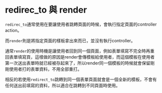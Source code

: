# redirec_to 與 render

`redirec_to`通常使用在要讓使用者跳轉頁面的時候，會執行指定頁面的controller action。

而`render`則是將指定頁面的樣板拿出來而已，並沒有執行controller。

通常`render`的使用時機是讓使用者回到同一個頁面，例如表單填寫不完全時再重回表單填寫頁，這樣做的原因是render會傳模板給使用者，而這個模板在使用者第一次送出表單時就已經被存起來了，所以render同一個模板的時候就會保留剛剛使用者打的表單資料，不用全部重打。

相反的若使用`redirect_to`跳轉到同一個表單頁面就會是一個全新的模板，不會有任何送出前填寫的資料，所以適合在跳轉到不同頁面時使用。
